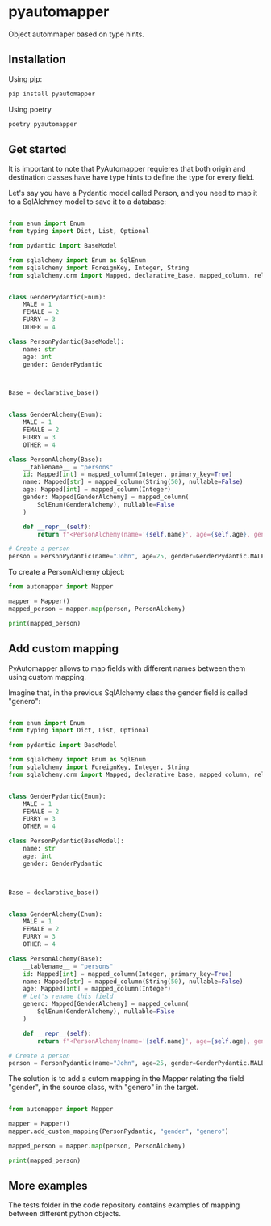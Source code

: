 # pyautomapper

Object autommaper based on type hints.


## Installation

Using pip:

```bash
pip install pyautomapper
```

Using poetry

```bash
poetry pyautomapper
```


## Get started

It is important to note that PyAutomapper requieres that both origin and destination classes have have type hints to define the type for every field.

Let's say you have a Pydantic model called Person, and you need to map it to a SqlAlchmey model to save it to a database:


```python

from enum import Enum
from typing import Dict, List, Optional

from pydantic import BaseModel

from sqlalchemy import Enum as SqlEnum
from sqlalchemy import ForeignKey, Integer, String
from sqlalchemy.orm import Mapped, declarative_base, mapped_column, relationship


class GenderPydantic(Enum):
    MALE = 1
    FEMALE = 2
    FURRY = 3
    OTHER = 4

class PersonPydantic(BaseModel):
    name: str
    age: int
    gender: GenderPydantic



Base = declarative_base()


class GenderAlchemy(Enum):
    MALE = 1
    FEMALE = 2
    FURRY = 3
    OTHER = 4

class PersonAlchemy(Base):
    __tablename__ = "persons"
    id: Mapped[int] = mapped_column(Integer, primary_key=True)
    name: Mapped[str] = mapped_column(String(50), nullable=False)
    age: Mapped[int] = mapped_column(Integer)
    gender: Mapped[GenderAlchemy] = mapped_column(
        SqlEnum(GenderAlchemy), nullable=False
    )

    def __repr__(self):
        return f"<PersonAlchemy(name='{self.name}', age={self.age}, gender='{self.gender}')>"

# Create a person
person = PersonPydantic(name="John", age=25, gender=GenderPydantic.MALE)


```

To create a PersonAlchemy object:


```python
from automapper import Mapper

mapper = Mapper()
mapped_person = mapper.map(person, PersonAlchemy)

print(mapped_person)

```
## Add custom mapping

PyAutomapper allows to map fields with different names between them using custom mapping.

Imagine that, in the previous SqlAlchemy class the gender field is called "genero":

```python

from enum import Enum
from typing import Dict, List, Optional

from pydantic import BaseModel

from sqlalchemy import Enum as SqlEnum
from sqlalchemy import ForeignKey, Integer, String
from sqlalchemy.orm import Mapped, declarative_base, mapped_column, relationship


class GenderPydantic(Enum):
    MALE = 1
    FEMALE = 2
    FURRY = 3
    OTHER = 4

class PersonPydantic(BaseModel):
    name: str
    age: int
    gender: GenderPydantic



Base = declarative_base()


class GenderAlchemy(Enum):
    MALE = 1
    FEMALE = 2
    FURRY = 3
    OTHER = 4

class PersonAlchemy(Base):
    __tablename__ = "persons"
    id: Mapped[int] = mapped_column(Integer, primary_key=True)
    name: Mapped[str] = mapped_column(String(50), nullable=False)
    age: Mapped[int] = mapped_column(Integer)
    # Let's rename this field
    genero: Mapped[GenderAlchemy] = mapped_column(
        SqlEnum(GenderAlchemy), nullable=False
    )

    def __repr__(self):
        return f"<PersonAlchemy(name='{self.name}', age={self.age}, gender='{self.gender}')>"

# Create a person
person = PersonPydantic(name="John", age=25, gender=GenderPydantic.MALE)

```

The solution is to add a cutom mapping in the Mapper relating the field "gender", in the source class, with "genero" in the target.

```python

from automapper import Mapper

mapper = Mapper()
mapper.add_custom_mapping(PersonPydantic, "gender", "genero")

mapped_person = mapper.map(person, PersonAlchemy)

print(mapped_person)

```

## More examples

The tests folder in the code repository contains examples of mapping between different python objects.


